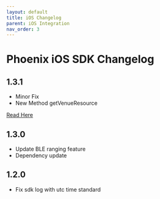```yaml
---
layout: default
title: iOS Changelog
parent: iOS Integration
nav_order: 3
---
```


# Phoenix iOS SDK Changelog

## 1.3.1
* Minor Fix
* New Method getVenueResource

[Read Here](https://github.com/Nextome/nextome.github.io/blob/main/docs/sdk/ios/README.md#venue-resources-sdk-v--131)




## 1.3.0
* Update BLE ranging feature
* Dependency update

## 1.2.0
* Fix sdk log with utc time standard
